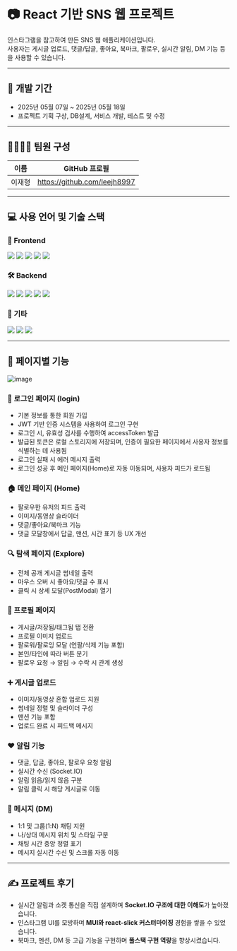 # 📷 React 기반 SNS 웹 프로젝트

인스타그램을 참고하여 만든 SNS 웹 애플리케이션입니다.  
사용자는 게시글 업로드, 댓글/답글, 좋아요, 북마크, 팔로우, 실시간 알림, DM 기능 등을 사용할 수 있습니다.

---

## 📆 개발 기간

- 2025년 05월 07일 ~ 2025년 05월 18일 
- 프로젝트 기획 구상, DB설계, 서비스 개발, 테스트 및 수정

---

## 👨‍👩‍👦‍👦 팀원 구성

| 이름   | GitHub 프로필 |
|--------|----------------|
| 이재형 | https://github.com/leejh8997 |

---

## 💻 사용 언어 및 기술 스택

### 🚀 Frontend
<p>
  <img src="https://img.shields.io/badge/React-61DAFB?style=for-the-badge&logo=React&logoColor=white"/>
  <img src="https://img.shields.io/badge/JavaScript (ES6%2B)-F7DF1E?style=for-the-badge&logo=javascript&logoColor=black"/>
  <img src="https://img.shields.io/badge/React Router-CA4245?style=for-the-badge&logo=react-router&logoColor=white"/>
  <img src="https://img.shields.io/badge/MUI-007FFF?style=for-the-badge&logo=mui&logoColor=white"/>
  <img src="https://img.shields.io/badge/react--slick-000000?style=for-the-badge&logo=react&logoColor=white"/>
</p>

### 🛠 Backend
<p>
  <img src="https://img.shields.io/badge/Node.js-339933?style=for-the-badge&logo=node.js&logoColor=white"/>
  <img src="https://img.shields.io/badge/Express-000000?style=for-the-badge&logo=express&logoColor=white"/>
  <img src="https://img.shields.io/badge/MySQL-4479A1?style=for-the-badge&logo=mysql&logoColor=white"/>
  <img src="https://img.shields.io/badge/JWT-000000?style=for-the-badge&logo=jsonwebtokens&logoColor=white"/>
  <img src="https://img.shields.io/badge/Socket.IO-010101?style=for-the-badge&logo=socket.io&logoColor=white"/>
</p>

### 🧰 기타
<p>
  <img src="https://img.shields.io/badge/Multer-333333?style=for-the-badge&logo=npm&logoColor=white"/>
  <img src="https://img.shields.io/badge/bcrypt-004C7F?style=for-the-badge&logo=keybase&logoColor=white"/>
  <img src="https://img.shields.io/badge/dayjs-EF4035?style=for-the-badge&logo=javascript&logoColor=white"/>
</p>

---

## 📄 페이지별 기능
![image](https://github.com/user-attachments/assets/bce0098a-1b5b-4216-9c83-8128e4627a6e)



### 🔐 로그인 페이지 (login)
- 기본 정보를 통한 회원 가입
- JWT 기반 인증 시스템을 사용하여 로그인 구현
- 로그인 시, 유효성 검사를 수행하여 accessToken 발급
- 발급된 토큰은 로컬 스토리지에 저장되며, 인증이 필요한 페이지에서 사용자 정보를 식별하는 데 사용됨
- 로그인 실패 시 에러 메시지 출력
- 로그인 성공 후 메인 페이지(Home)로 자동 이동되며, 사용자 피드가 로드됨
  
### 🏠 메인 페이지 (Home)
- 팔로우한 유저의 피드 출력
- 이미지/동영상 슬라이더
- 댓글/좋아요/북마크 기능
- 댓글 모달창에서 답글, 맨션, 시간 표기 등 UX 개선

### 🔍 탐색 페이지 (Explore)
- 전체 공개 게시글 썸네일 출력
- 마우스 오버 시 좋아요/댓글 수 표시
- 클릭 시 상세 모달(PostModal) 열기

### 👤 프로필 페이지
- 게시글/저장됨/태그됨 탭 전환
- 프로필 이미지 업로드
- 팔로워/팔로잉 모달 (언팔/삭제 기능 포함)
- 본인/타인에 따라 버튼 분기
- 팔로우 요청 → 알림 → 수락 시 관계 생성

### ➕ 게시글 업로드
- 이미지/동영상 혼합 업로드 지원
- 썸네일 정렬 및 슬라이더 구성
- 맨션 기능 포함
- 업로드 완료 시 피드백 메시지

### ❤️ 알림 기능
- 댓글, 답글, 좋아요, 팔로우 요청 알림
- 실시간 수신 (Socket.IO)
- 알림 읽음/읽지 않음 구분
- 알림 클릭 시 해당 게시글로 이동

### 💬 메시지 (DM)
- 1:1 및 그룹(1:N) 채팅 지원
- 나/상대 메시지 위치 및 스타일 구분
- 채팅 시간 중앙 정렬 표기
- 메시지 실시간 수신 및 스크롤 자동 이동

---

## ✍ 프로젝트 후기

- 실시간 알림과 소켓 통신을 직접 설계하며 **Socket.IO 구조에 대한 이해도**가 높아졌습니다.
- 인스타그램 UI를 모방하며 **MUI와 react-slick 커스터마이징** 경험을 쌓을 수 있었습니다.
- 북마크, 멘션, DM 등 고급 기능을 구현하며 **풀스택 구현 역량**을 향상시켰습니다.
